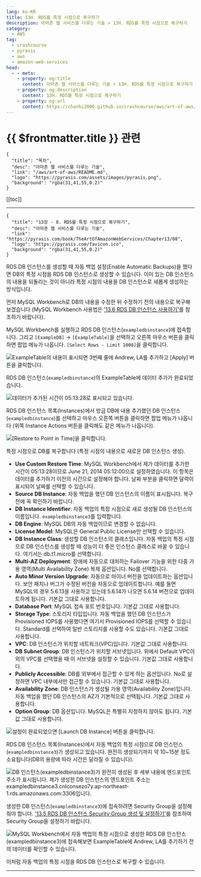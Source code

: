 ```yaml
---
lang: ko-KR
title: 13H. RDS를 특정 시점으로 복구하기
description: 아마존 웹 서비스를 다루는 기술 > 13H. RDS를 특정 시점으로 복구하기
category:
  - AWS
tag: 
  - crashcourse
  - pyrasis
  - aws 
  - amazon-web-services
head:
  - - meta:
    - property: og:title
      content: 아마존 웹 서비스를 다루는 기술 > 13H. RDS를 특정 시점으로 복구하기
    - property: og:description
      content: 13H. RDS를 특정 시점으로 복구하기
    - property: og:url
      content: https://chanhi2000.github.io/crashcourse/aws/art-of-aws/13H.html
---
```


# {{ $frontmatter.title }} 관련

```component VPCard
{
  "title": "목차",
  "desc": "아마존 웹 서비스를 다루는 기술",
  "link": "/aws/art-of-aws/README.md",
  "logo": "https://pyrasis.com/assets/images/pyrasis.png",
  "background": "rgba(31,41,55,0.2)"
}
```

[[toc]]

---

```component VPCard
{
  "title": "13장 - 8. RDS를 특정 시점으로 복구하기",
  "desc": "아마존 웹 서비스를 다루는 기술",
  "link": "https://pyrasis.com/book/TheArtOfAmazonWebServices/Chapter13/08",
  "logo": "https://pyrasis.com/favicon.ico",
  "background": "rgba(31,41,55,0.2)"
}
```

RDS DB 인스턴스를 생성할 때 자동 백업 설정(Enable Automatic Backups)을 했다면 DB의 특정 시점을 RDS DB 인스턴스로 생성할 수 있습니다. 이미 있는 DB 인스턴스의 내용을 되돌리는 것이 아니라 특정 시점의 내용을 DB 인스턴스로 새롭게 생성하는 방식입니다.

먼저 MySQL Workbench로 DB의 내용을 수정한 뒤 수정하기 전의 내용으로 복구해보겠습니다 (MySQL Workbench 사용법은 ['13.6 RDS DB 인스턴스 사용하기'](13H.md)를 참조하기 바랍니다).

MySQL Workbench를 실행하고 RDS DB 인스턴스(`exampledbinstance`)에 접속합니다. 그리고 <FontIcon icon="iconfont icon-select"/>`[ExampleDB]` → `[ExampleTable]`을 선택하고 오른쪽 마우스 버튼을 클릭하면 팝업 메뉴가 나옵니다. <FontIcon icon="iconfont icon-select"/>`[Select Rows - Limit 1000]`을 클릭합니다.

![ExampleTable의 내용이 표시되면 3번째 줄에 `Andrew, LA`를 추가하고 <FontIcon icon="iconfont icon-select"/>`[Apply]` 버튼을 클릭합니다.](https://pyrasis.com/assets/images/TheArtOfAmazonWebServicesChapter13/44_.png)

RDS DB 인스턴스(`exampledbinstance`)의 ExampleTable에 데이터 추가가 완료되었습니다.

![데이터가 추가된 시간이 05:13:28로 표시되고 있습니다.](https://pyrasis.com/assets/images/TheArtOfAmazonWebServicesChapter13/45_.png)

RDS DB 인스턴스 목록(Instances)에서 방금 DB에 내용 추가했던 DB 인스턴스(`exampledbinstance`)를 선택하고 마우스 오른쪽 버튼을 클릭하면 팝업 메뉴가 나옵니다 (위쪽 Instance Actions 버튼을 클릭해도 같은 메뉴가 나옵니다). 

![<FontIcon icon="iconfont icon-select"/>`[Restore to Point in Time]`을 클릭합니다.](https://pyrasis.com/assets/images/TheArtOfAmazonWebServicesChapter13/46_.png)

특정 시점으로 DB를 복구합니다 (특정 시점의 내용으로 새로운 DB 인스턴스 생성).

- **Use Custom Restore Time**: <FontIcon icon="iconfont icon-mysql"/>MySQL Workbench에서 제가 데이터를 추가한 시간이 05:13:28이므로 June 21, 2014 05:12:00으로 설정하였습니다. 이 항목은 데이터를 추가하기 이전의 시간으로 설정해야 합니다. 날짜 부분을 클릭하면 달력이 표시되어 날짜를 선택할 수 있습니다.
- **Source DB Instance**: 자동 백업을 했던 DB 인스턴스의 이름이 표시됩니다. 복구 전에 꼭 확인하기 바랍니다.
- **DB Instance Identifier**: 자동 백업의 특정 시점으로 새로 생성될 DB 인스턴스의 이름입니다. `exampledbinstance3`를 입력합니다.
- **DB Engine**: <FontIcon icon="iconfont icon-mysql"/>MySQL DB의 자동 백업이므로 변경할 수 없습니다.
- **License Model**: <FontIcon icon="iconfont icon-mysql"/>MySQL은 General Public License만 선택할 수 있습니다.
- **DB Instance Class**: 생성할 DB 인스턴스의 클래스입니다. 자동 백업의 특정 시점으로 DB 인스턴스를 생성할 때 성능이 더 좋은 인스턴스 클래스로 바꿀 수 있습니다. 여기서는 db.t1.micro를 선택합니다.
- **Multi-AZ Deployment**: 장애에 자동으로 대처하는 Failover 기능을 위한 다중 가용 영역(Multi Availability Zone) 복제 옵션입니다. No를 선택합니다.
- **Auto Minor Version Upgrade**: 자동으로 마이너 버전을 업데이트하는 옵션입니다. 보안 패치나 버그가 수정된 버전을 자동으로 업데이트합니다. 예를 들면 MySQL의 경우 5.6.13을 사용하고 있는데 5.6.14가 나오면 5.6.14 버전으로 업데이트하게 됩니다. 기본값 그대로 사용합니다.
- **Database Port**: <FontIcon icon="iconfont icon-mysql"/>MySQL 접속 포트 번호입니다. 기본값 그대로 사용합니다.
- **Storage Type**: 스토리지 타입입니다. 자동 백업을 했던 DB 인스턴스가 Provisioned IOPS를 사용했다면 여기서 Provisioned IOPS를 선택할 수 있습니다. Standard를 선택하여 일반 스토리지를 사용할 수도 있습니다. 기본값 그대로 사용합니다.
- **VPC**: DB 인스턴스가 위치할 네트워크(VPC)입니다. 기본값 그대로 사용합니다.
- **DB Subnet Group**: DB 인스턴스가 위치할 서브넷입니다. 위에서 Default VPC이외의 VPC를 선택했을 때 이 서브넷을 설정할 수 있습니다. 기본값 그대로 사용합니다.
- **Publicly Accessible**: DB를 외부에서 접근할 수 있게 하는 옵션입니다. No로 설정하면 VPC 내부에서만 접근할 수 있습니다. 기본값 그대로 사용합니다.
- **Availability Zone**: DB 인스턴스가 생성될 가용 영역(Availability Zone)입니다. 자동 백업을 했던 DB 인스턴스의 AZ가 기본적으로 선택됩니다. 기본값 그대로 사용합니다.
- **Option Group**: DB 옵션입니다. <FontIcon icon="iconfont icon-mysql"/>MySQL은 특별히 지정하지 않아도 됩니다. 기본값 그대로 사용합니다.

![설정이 완료되었으면 <FontIcon icon="iconfont icon-select"/>`[Launch DB Instance]` 버튼을 클릭합니다.](https://pyrasis.com/assets/images/TheArtOfAmazonWebServicesChapter13/47_.png)

RDS DB 인스턴스 목록(Instances)에서 자동 백업의 특정 시점으로 DB 인스턴스(`exampledbinstance3`)가 생성되고 있습니다. 완전히 생성되기까지 약 10~15분 정도 소요됩니다(DB의 용량에 따라 시간은 달라질 수 있습니다).

![DB 인스턴스(`exampledbinstance3`)가 완전히 생성된 후 세부 내용에 엔드포인트 주소가 표시됩니다. 제가 생성한 DB 인스턴스의 엔드포인트 주소는 <FontIcon icon="fas fa-globe"/>`exampledbinstance3.cnlconsezo7y.ap-northeast-1.rds.amazonaws.com:3306`입니다.](https://pyrasis.com/assets/images/TheArtOfAmazonWebServicesChapter13/48_.png)

생성한 DB 인스턴스(`exampledbinstance3`)에 접속하려면 Security Group을 설정해줘야 합니다. ['13.5 RDS DB 인스턴스 Security Group 생성 및 설정하기'](13E.md)를 참조하여 Security Group을 설정하기 바랍니다.

![MySQL Workbench에서 자동 백업의 특정 시점으로 생성한 RDS DB 인스턴스(`exampledbinstance3`)에 접속해보면  ExampleTable에 `Andrew, LA`를 추가하기 전의 데이터를 확인할 수 있습니다.](https://pyrasis.com/assets/images/TheArtOfAmazonWebServicesChapter13/49_.png)

이처럼 자동 백업의 특정 시점을 RDS DB 인스턴스로 복구할 수 있습니다.

---
